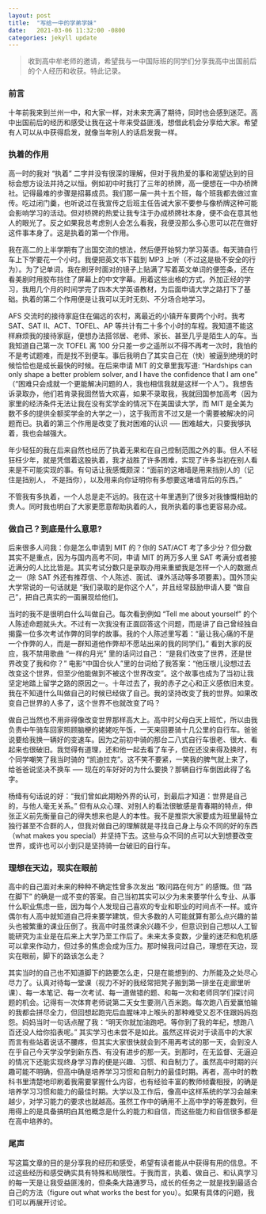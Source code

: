 ```yaml
---
layout: post
title:  "写给一中的学弟学妹"
date:   2021-03-06 11:32:00 -0800
categories: jekyll update
---
```


> 收到高中牟老师的邀请，希望我与一中国际班的同学们分享我高中出国前后的个人经历和收获。特此记录。

### 前言

十年前我来到兰州一中，和大家一样，对未来充满了期待，同时也会感到迷茫。高中出国前后的经历和感受让我在这十年来受益匪浅，想借此机会分享给大家。希望有人可以从中获得启发，就像当年别人的话启发我一样。

### 执着的作用

高一时的我对 “执着” 二字并没有很深的理解，但对于我热爱的事和渴望达到的目标会想方设法并持之以恒。例如初中时我打了三年的桥牌，高一便想在一中办桥牌社。记得最难的步骤是招募成员。我们那一届一共十五个班，每个班我都去做过宣传。吃过闭门羹，也听说过在我宣传之后班主任告诫大家不要参与像桥牌这种可能会影响学习的活动。但对桥牌的热爱让我专注于办成桥牌社本身，便不会在意其他人的眼光了。反之如果我总考虑别人会怎么看我，我便没那么多心思可以花在做好这件事本身了。这是执着的第一个作用。

我在高二的上半学期有了出国交流的想法，然后便开始努力学习英语。每天骑自行车上下学要花一个小时。我便把英文书下载到 MP3 上听（不过这是极不安全的行为）。为了记单词，我在刷牙时面对的镜子上贴满了写着英文单词的便签条，还在看美剧时用胶布挡住了屏幕上的中文字幕。用着这些出格的方式，外加正经的学习，我用几个月的时间学完了四本大学英语教材，为后面申请大学之路打下了基础。执着的第二个作用便是让我可以无时无刻、不分场合地学习。

AFS 交流时的接待家庭住在偏远的农村，离最近的小镇开车要两个小时。我考 SAT、SAT II、ACT、TOFEL、AP 等共计有二十多个小时的车程。我知道不能这样麻烦我的接待家庭，便想办法搭邻居、老师、家长、甚至几乎是陌生人的车。当我知道自己第一次 TOFEL 离 100 分只差一步之遥所以不得不再考一次时，我怕的不是考试题难，而是找不到便车。事后我明白了其实自己在（快）被逼到绝境的时候恰恰也是成长最快的时候。在后来申请 MIT 的文章里我写道: “Hardships can only shape a better problem solver, and I have the confidence that I am one” （“困难只会成就一个更能解决问题的人，我也相信我就是这样一个人”）。我想告诉录取办，他们若肯录我固然皆大欢喜，如果不录取我，我就回国参加高考（因为家里的经济条件无法让我在没有奖学金的情况下在美国读大学，而 MIT 是全美为数不多的提供全额奖学金的大学之一），这于我而言不过又是一个需要被解决的问题而已。执着的第三个作用是改变了我对困难的认识 ––– 困难越大，只要我够执着，我也会越强大。

年少轻狂的我在后来自然也经历了执着无果和在自己控制范围之外的事。但人不轻狂枉少年，就是凭借着这股执着，我才战胜了许多困难，实现了许多当初在别人看来是不可能实现的事。有句话让我感慨颇深：“面前的这堵墙是用来挡别人的（记住是挡别人， 不是挡你），以及用来向你证明你有多想要这堵墙背后的东西。” 

不管我有多执着，一个人总是走不远的。我在这十年里遇到了很多对我慷慨相助的贵人。同时我也明白了大家更愿意帮助执着的人，我所执着的事也更容易办成。

### 做自己？到底是什么意思?

后来很多人问我：你是怎么申请到 MIT 的？你的 SAT/ACT 考了多少分？但分数其实不是重点，因为与国内高考不同，申请 MIT 的两万多人里 SAT 考满分或者接近满分的人比比皆是。其实考试分数只是录取办用来重塑我是怎样一个人的数据点之一（除 SAT 外还有推荐信、个人陈述、面试、课外活动等多项要素）。国外顶尖大学常说的一句话就是 “我们录取的是你这个人”，并且经常鼓励申请人要 “做自己”，把自己真实的一面展现给他们。

当时的我不是很明白什么叫做自己。每次看到例如 “Tell me about yourself” 的个人陈述命题就头大。不过有一次我没有正面回答这个问题，而是讲了自己曾经独自揭露一位多次考试作弊的同学的故事。我的个人陈述里写着：“最让我心痛的不是一个作弊的人，而是一群知道他作弊却不愿站出来的我的同学们。” 看到大家的反应，我不禁用歌曲 “一样的月光” 里的话问过自己： “是我们改变了世界，还是世界改变了我和你？” 电影“中国合伙人”里的台词给了我答案：“他压根儿没想过去改变这个世界，但至少他能做到不被这个世界改变”。这个故事也成为了当初让我坚定地踏上留学之路的原因之一。十年过去了，我的赤子之心和正义感依旧未变。我在不知道什么叫做自己的时候已经做了自己。我的坚持改变了我的世界。如果改变自己世界的人多了，这个世界不也就改变了吗？

做自己当然也不用非得像改变世界那样高大上。高中时父母白天上班忙，所以由我负责中午骑车回家照顾脑梗的姥姥吃午饭，一天来回要骑十几公里的自行车。爸爸说要给我换一辆好的变速车。因为之前初中骑的那台二八式自行车很老、很大、看起来也很破旧。我觉得有道理，还和他一起去看了车子，但在还没来得及换时，有个同学嘲笑了我当时骑的 “凯迪拉克”。这不笑不要紧，一笑我的脾气就上来了，给爸爸说坚决不换车 ––– 现在的车好好的为什么要换？那辆自行车倒因此得了名字。

杨绛有句话说的好：“我们曾如此期盼外界的认可，到最后才知道：世界是自己的，与他人毫无关系。” 但有从众心理、对别人的看法很敏感是青春期的特点，伸张正义前先衡量自己的得失想来也是人的本性。我不是推崇大家要成为班里最特立独行甚至不合群的人，但我对做自己的理解就是寻找自己身上与众不同的好的东西（what makes you special）并坚持下去。这些与众不同的点可以大到想要改变世界，或许也可以小到只是坚持骑一台破旧的自行车。

### 理想在天边，现实在眼前

高中的自己面对未来的种种不确定性曾多次发出 “敢问路在何方” 的感慨。但 “路在脚下” 的确是一成不变的答案。自己当初其实可以少为未来要学什么专业、从事什么职业焦虑一些，因为每个人发现自己喜欢的专业和职业的时间点不一样。或许偶尔有人高中就知道自己将来要学建筑，但大多数的人可能就算有那么点兴趣的苗头也被繁重的课业压倒了。我高中时虽然课余兴趣不少，但意识到自己想以人工智能研究为主业是在后来上大学乃至工作后了。未来太多变数，少量的迷茫和危机感可以拿来作动力，但过多的焦虑会成为压力。那时候我问过自己，理想在天边，现实在眼前，脚下的路该怎么走？

其实当时的自己也不知道脚下的路要怎么走，只是在能想到的、力所能及之处尽心尽力了。认真对待每一堂课（视力不好的我经常把凳子搬到第一排坐在走廊里听课）、每一本笔记、每一次考试、每一道做错的题、和每一次和老师同学们探讨问题的机会。记得有一次体育老师说第二天女生要测八百米跑。每次跑八百爱赢怕输的我都会拼尽全力，但回想起跑完后血腥味冲上喉头的那种难受又忍不住跟妈妈抱怨。妈妈当时一句话点醒了我：“明天你就加油跑吧。等你到了我的年纪，想跑八百还没人给你掐表呢。” 其实学习也未尝不是如此。虽然这样说对于读高中的大家而言有些站着说话不腰疼，但其实大家很快就会到不用再考试的那一天，会到没人在乎自己今天学没学到新东西、有没有进步的那一天。到那时，在无监督、无逼迫的情况下还能实现终身学习靠的便是兴趣、习惯、和自制力了。虽然高中时期的兴趣可能不明确，但高中确是培养学习习惯和自制力的最佳时期。再者，高中时的教科书里清楚地印刷着我需要掌握什么内容，也有经验丰富的教师倾囊相授，的确是培养学习习惯和能力的最佳时期。大学以及工作后，像高中这样系统的学习会越来越少，对学习能力的要求也就越高。虽然工作中的确用不上高中学的等差数列，但用得上的是具备搞明白其他概念是什么的能力和自信，而这些能力和自信很多都是在高中培养的。

### 尾声

写这篇文章的目的是分享我的经历和感受，希望有读者能从中获得有用的信息。不过这些经历和感受确实具有特殊和局限性。于我而言，执着、做自己、和认真学习的每一天是让我受益匪浅的，但条条大路通罗马，成长的任务之一就是找到最适合自己的方法（figure out what works the best for you）。如果有具体的问题，我们可以再展开讨论。

